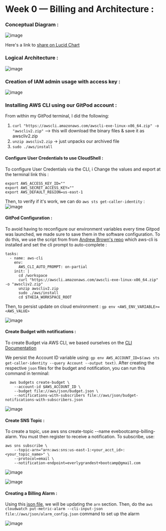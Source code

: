 # Week 0 — Billing and Architecture :

### Conceptual Diagram :
![image](https://github.com/Noodles-boop/aws-bootcamp-cruddur-2023/blob/25bdf2b82cda361811cd0bde9c19833b3ae9271f/_docs/assets/Cruddur%20Conceptual%20diagram.png)

Here's a link to [share on Lucid Chart](https://lucid.app/lucidchart/invitations/accept/inv_71f2907e-caea-4129-9ada-b973e446b735)

### Logical Architecture :

![image](https://github.com/Noodles-boop/aws-bootcamp-cruddur-2023/blob/25bdf2b82cda361811cd0bde9c19833b3ae9271f/_docs/assets/Cruddur%20logical%20diagram.png)

### Creation of IAM admin usage with access key :
![image](https://github.com/Noodles-boop/aws-bootcamp-cruddur-2023/blob/44871ec0f5f57d2a260b6200eb0bb99f817fc3bd/_docs/assets/user%20mfa%20&%20cloudshell%20link.png)

### Installing AWS CLI using our GitPod account :
From within my GitPod terminal, I did the following:
1. `curl "https://awscli.amazonaws.com/awscli-exe-linux-x86_64.zip" -o "awscliv2.zip"` --> this will download the binary files & save it as awscliv2.zip
2. `unzip awscliv2.zip` -> just unpacks our archived file
3. `sudo ./aws/install`

#### Configure User Credentials to use CloudShell :
To configure User Credentials via the CLI, i Change the values and export at the terminal link this : 
```
export AWS_ACCESS_KEY_ID=""
export AWS_SECRET_ACCESS_KEY=""
export AWS_DEFAULT_REGION=us-east-1
```
Then, to verify if it's work, we can do `aws sts get-caller-identity` :
![image](https://github.com/Noodles-boop/aws-bootcamp-cruddur-2023/blob/44871ec0f5f57d2a260b6200eb0bb99f817fc3bd/_docs/assets/AWS%20identity.png)

#### GitPod Configuration :
To avoid having to reconfigure our environment variables every time Gitpod was launched, we made sure to save them in the software configuration. To do this, we use the script from from [Andrew Brown's repo](https://github.com/omenking/aws-bootcamp-cruddur-2023/blob/week-0/journal/week0.md) which aws-cli is installed and set the cli prompt to auto-complete :
```
tasks:
  - name: aws-cli
    env:
      AWS_CLI_AUTO_PROMPT: on-partial
    init: |
      cd /workspace
      curl "https://awscli.amazonaws.com/awscli-exe-linux-x86_64.zip" -o "awscliv2.zip"
      unzip awscliv2.zip
      sudo ./aws/install
      cd $THEIA_WORKSPACE_ROOT
```
Then, to persist update on cloud environment : `gp env <AWS_ENV_VARIABLE>=<AWS_VALUE>`

![image](https://github.com/Noodles-boop/aws-bootcamp-cruddur-2023/blob/44871ec0f5f57d2a260b6200eb0bb99f817fc3bd/_docs/assets/aws%20grep%20info.png)
  
#### Create Budget with notifications : 
To create Budget via AWS CLI, we based ourselves on the [CLI Documentation](https://awscli.amazonaws.com/v2/documentation/api/latest/reference/budgets/create-budget.html) 

We persist the Account ID variable using: `gp env AWS_ACCOUNT_ID=$(aws sts get-caller-identity --query Account --output text)`. After creating the respective `json` files for the budget and notification, you can run this command in terminal:
```
  aws budgets create-budget \
    --account-id $AWS_ACCOUNT_ID \
    --budget file://aws/json/budget.json \
    --notifications-with-subscribers file://aws/json/budget-notifications-with-subscribers.json
```
![image](https://github.com/Noodles-boop/aws-bootcamp-cruddur-2023/blob/44871ec0f5f57d2a260b6200eb0bb99f817fc3bd/_docs/assets/aws%20budget%20created.png)


#### Create SNS Topic :
To create a topic, use aws sns create-topic --name evebootcamp-billing-alarm. You must then register to receive a notification. To subscribe, use:
```
aws sns subscribe \
    --topic-arn="arn:aws:sns:us-east-1:<your_acct_id>:<your_topic_name>" \
    --protocol=email \
    --notification-endpoint=everlygrandest+bootcamp@gmail.com
```
![image](https://github.com/Noodles-boop/aws-bootcamp-cruddur-2023/blob/44871ec0f5f57d2a260b6200eb0bb99f817fc3bd/_docs/assets/aws%20billing%20alarm.png)

![image](https://github.com/Noodles-boop/aws-bootcamp-cruddur-2023/blob/44871ec0f5f57d2a260b6200eb0bb99f817fc3bd/_docs/assets/aws%20billing%20alarm%20setup.png)

#### Creating a Billing Alarm :
Using this [json file](https://github.com/omenking/aws-bootcamp-cruddur-2023/blob/week-0/aws/json/alarm_config.json.example), we will be updating the `arn` section. Then, do the `aws cloudwatch put-metric-alarm --cli-input-json file://aws/json/alarm_config.json` command to set up the alarm

![image](https://github.com/Noodles-boop/aws-bootcamp-cruddur-2023/blob/44871ec0f5f57d2a260b6200eb0bb99f817fc3bd/_docs/assets/aws%20billing%20alarm%20setup.png)
